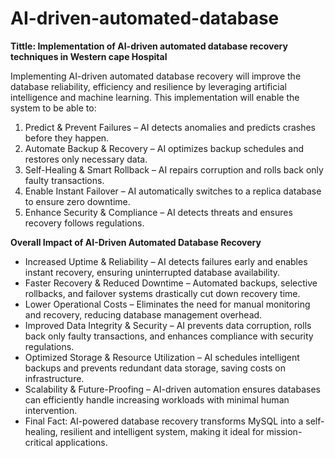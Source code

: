 # AI-driven-automated-database
**Tittle: Implementation of AI-driven automated database recovery techniques in Western cape Hospital** 

Implementing AI-driven automated database recovery will improve the database reliability, efficiency and resilience by leveraging artificial intelligence and machine learning. This implementation will enable the system to be able to:

1. Predict & Prevent Failures – AI detects anomalies and predicts crashes before they happen.
2. Automate Backup & Recovery – AI optimizes backup schedules and restores only necessary data.
3. Self-Healing & Smart Rollback – AI repairs corruption and rolls back only faulty transactions.
3. Enable Instant Failover – AI automatically switches to a replica database to ensure zero downtime.
4. Enhance Security & Compliance – AI detects threats and ensures recovery follows regulations.


**Overall Impact of AI-Driven Automated Database Recovery**
* Increased Uptime & Reliability – AI detects failures early and enables instant recovery, ensuring uninterrupted database availability.
* Faster Recovery & Reduced Downtime – Automated backups, selective rollbacks, and failover systems drastically cut down recovery time.
* Lower Operational Costs – Eliminates the need for manual monitoring and recovery, reducing database management overhead.
* Improved Data Integrity & Security – AI prevents data corruption, rolls back only faulty transactions, and enhances compliance with security regulations.
* Optimized Storage & Resource Utilization – AI schedules intelligent backups and prevents redundant data storage, saving costs on infrastructure.
* Scalability & Future-Proofing – AI-driven automation ensures databases can efficiently handle increasing workloads with minimal human intervention.
* Final Fact: AI-powered database recovery transforms MySQL into a self-healing, resilient and intelligent system, making it ideal for mission-critical applications.

